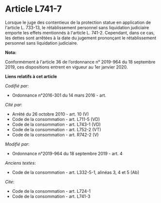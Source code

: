 # Article L741-7

Lorsque le juge des contentieux de la protection statue en application de l'article L. 733-13, le rétablissement personnel
sans liquidation judiciaire emporte les effets mentionnés à l'article L. 741-2. Cependant, dans ce cas, les dettes sont
arrêtées à la date du jugement prononçant le rétablissement personnel sans liquidation judiciaire.

**Nota:**

Conformément à l'article 36 de l’ordonnance n° 2019-964 du 18 septembre 2019, ces dispositions entrent en vigueur au 1er
janvier 2020.

**Liens relatifs à cet article**

_Codifié par_:

  - Ordonnance n°2016-301 du 14 mars 2016 - art.

_Cité par_:

  - Arrêté du 26 octobre 2010 - art. 10 (V)
  - Code de la consommation - art. L711-5 (VD)
  - Code de la consommation - art. L743-1 (VD)
  - Code de la consommation - art. L752-2 (VT)
  - Code de la consommation - art. R742-2 (V)

_Modifié par_:

  - Ordonnance n°2019-964 du 18 septembre 2019 - art. 4

_Anciens textes_:

  - Code de la consommation - art. L332-5-1, alinéas 3, 4 et 5 (Ab)

_Cite_:

  - Code de la consommation - art. L724-1
  - Code de la consommation - art. L741-3
